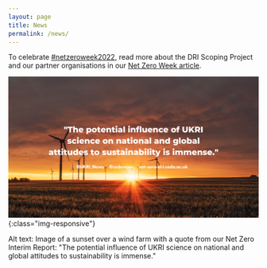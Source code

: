 ```yaml
---
layout: page
title: News
permalink: /news/
---
```


To celebrate [#netzeroweek2022](https://twitter.com/cedanews), read more about the DRI Scoping Project and our partner organisations in our [Net Zero Week article](/news/project-partners/).

![abstract-banner-image](images/quote-tweet-graphic.png){:class="img-responsive"} 

Alt text: Image of a sunset over a wind farm with a quote from our Net Zero Interim Report: "The potential influence of UKRI science on national and global attitudes to sustainability is immense."
